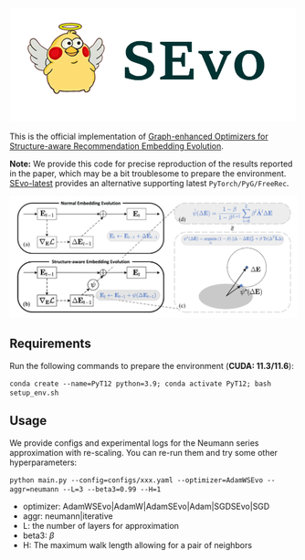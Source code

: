 

<div align="center">
  <img src="pic/logo.png">
</div>

This is the official implementation of [Graph-enhanced Optimizers for <u>S</u>tructure-aware Recommendation Embedding <u>Evo</u>lution](https://arxiv.org/abs/2310.03032).

**Note:** We provide this code for precise reproduction of the results reported in the paper, which may be a bit troublesome to prepare the environment. [SEvo-latest](https://github.com/MTandHJ/RecBoard/tree/master/SEvo) provides an alternative supporting latest `PyTorch/PyG/FreeRec`.


![](pic/2024-09-27-10-45-37.png)


## Requirements

Run the following commands to prepare the environment (**CUDA: 11.3/11.6**):

```
conda create --name=PyT12 python=3.9; conda activate PyT12; bash setup_env.sh
```


## Usage

We provide configs and experimental logs for the Neumann series approximation with re-scaling. You can re-run them and try some other hyperparameters:

```
python main.py --config=configs/xxx.yaml --optimizer=AdamWSEvo --aggr=neumann --L=3 --beta3=0.99 --H=1
```

- optimizer: AdamWSEvo|AdamW|AdamSEvo|Adam|SGDSEvo|SGD
- aggr: neumann|iterative
- L: the number of layers for approximation
- beta3: $\beta$
- H: The maximum walk length allowing for a pair of neighbors